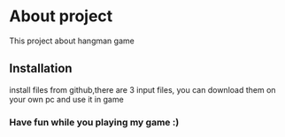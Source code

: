  # About project 
 This project about hangman game
 
## Installation
 install files from github,there are 3 input files, you can download them on your own pc and use it in game
 
### Have fun while you playing my game :)